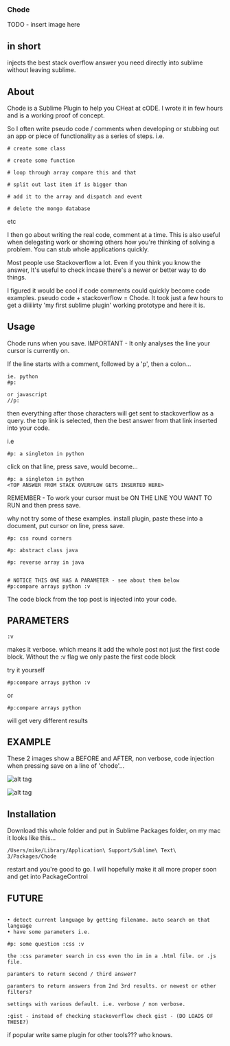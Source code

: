 ### Chode
TODO - insert image here

## in short
injects the best stack overflow answer you need directly into sublime without leaving sublime.


## About

Chode is a Sublime Plugin to help you CHeat at cODE. I wrote it in few hours and is a working proof of concept.


So I often write pseudo code / comments when developing or stubbing out an app or piece of functionality as a series of steps. i.e.

```
# create some class

# create some function

# loop through array compare this and that

# split out last item if is bigger than

# add it to the array and dispatch and event

# delete the mongo database
```

etc


I then go about writing the real code, comment at a time. This is also useful when delegating work or showing others how you're thinking of solving a problem. You can stub whole applications quickly.


Most people use Stackoverflow a lot. Even if you think you know the answer, It's useful to check incase there's a newer or better way to do things.


I figured it would be cool if code comments could quickly become code examples. pseudo code + stackoverflow = Chode. It took just a few hours to get a diiiiirty 'my first sublime plugin' working prototype and here it is.



## Usage

Chode runs when you save.
IMPORTANT - It only analyses the line your cursor is currently on.

If the line starts with a comment, followed by a 'p', then a colon...

```
ie. python
#p:

or javascript
//p:

```

then everything after those characters will get sent to stackoverflow as a query. the top link is selected, then the best answer from that link inserted into your code.

i.e
```
#p: a singleton in python
```

click on that line, press save, would become...

```
#p: a singleton in python
<TOP ANSWER FROM STACK OVERFLOW GETS INSERTED HERE>
```

REMEMBER - To work your cursor must be ON THE LINE YOU WANT TO RUN and then press save.

why not try some of these examples. install plugin, paste these into a document, put cursor on line, press save.

```
#p: css round corners

#p: abstract class java

#p: reverse array in java
             

# NOTICE THIS ONE HAS A PARAMETER - see about them below
#p:compare arrays python :v
```


The code block from the top post is injected into your code.


## PARAMETERS

```
:v
```
makes it verbose. which means it add the whole post not just the first code block. Without the :v flag we only paste the first code block

try it yourself
```
#p:compare arrays python :v
```
or
```
#p:compare arrays python
```
will get very different results



## EXAMPLE

These 2 images show a BEFORE and AFTER, non verbose, code injection when pressing save on a line of 'chode'...

![alt tag](https://raw.github.com/byteface/chode/master/screenshots/shot1.png)

![alt tag](https://raw.github.com/byteface/chode/master/screenshots/shot2.png)


## Installation
Download this whole folder and put in Sublime Packages folder, on my mac it looks like this...

```
/Users/mike/Library/Application\ Support/Sublime\ Text\ 3/Packages/Chode
```

restart and you're good to go. I will hopefully make it all more proper soon and get into PackageControl




## FUTURE
```

• detect current language by getting filename. auto search on that language
• have some parameters i.e.

#p: some question :css :v

the :css parameter search in css even tho im in a .html file. or .js file.

paramters to return second / third answer?

paramters to return answers from 2nd 3rd results. or newest or other filters?

settings with various default. i.e. verbose / non verbose. 

:gist - instead of checking stackoverflow check gist - (DO LOADS OF THESE?)

```

if popular write same plugin for other tools??? who knows.

